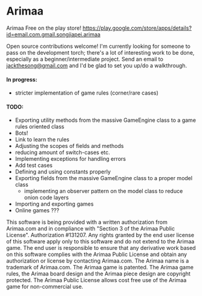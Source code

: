 Arimaa
======

Arimaa Free on the play store! https://play.google.com/store/apps/details?id=email.com.gmail.songjiapei.arimaa

Open source contributions welcome! I'm currently looking for someone to pass on the development torch; there's a lot of interesting work to be done, especially as a beginner/intermediate project. Send an email to jackthesong@gmail.com and I'd be glad to set you up/do a walkthrough.

#### In progress:
  - stricter implementation of game rules (corner/rare cases)

#### TODO:
  - Exporting utility methods from the massive GameEngine class to a game rules oriented class
  - Bots!
  - Link to learn the rules
  - Adjusting the scopes of fields and methods
  - reducing amount of switch-cases etc.
  - Implementing exceptions for handling errors
  - Add test cases
  - Defining and using constants properly
  - Exporting fields from the massive GameEngine class to a proper model class
    - implementing an observer pattern on the model class to reduce onion code layers
  - Importing and exporting games
  - Online games ???


This software is being provided with a written authorization from Arimaa.com and in compliance with "Section 3
of the Arimaa Public License". Authorization #131207. Any rights granted by the end user license of this software
apply only to this software and do not extend to the Arimaa game. The end user is responsible to ensure that any
derivative work based on this software complies with the Arimaa Public License and obtain any authorization or
license by contacting Arimaa.com. The Arimaa name is a trademark of Arimaa.com. The Arimaa game is patented.
The Arimaa game rules, the Arimaa board design and the Arimaa piece design are copyright protected. The Arimaa
Public License allows cost free use of the Arimaa game for non-commercial use.
